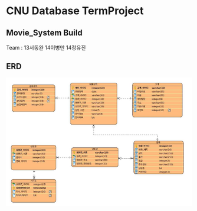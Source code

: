 # CNU Database TermProject 

## Movie_System Build

Team : 13서동완 14이병만 14정유진

## ERD
![ERD_img](./ERD.jpg)
